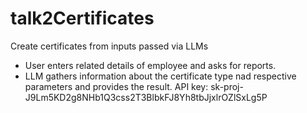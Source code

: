# talk2Certificates
Create certificates from inputs passed via LLMs
- User enters related details of employee and asks for reports.
- LLM gathers information about the certificate type nad respective parameters and provides the result.
API key: sk-proj-J9Lm5KD2g8NHb1Q3css2T3BlbkFJ8Yh8tbJjxlrOZlSxLg5P